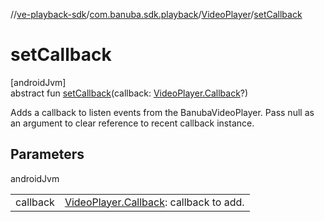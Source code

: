 //[ve-playback-sdk](../../../index.md)/[com.banuba.sdk.playback](../index.md)/[VideoPlayer](index.md)/[setCallback](set-callback.md)

# setCallback

[androidJvm]\
abstract fun [setCallback](set-callback.md)(callback: [VideoPlayer.Callback](-callback/index.md)?)

Adds a callback to listen events from the BanubaVideoPlayer. Pass null as an argument to clear reference to recent callback instance.

## Parameters

androidJvm

| | |
|---|---|
| callback | [VideoPlayer.Callback](-callback/index.md): callback to add. |
